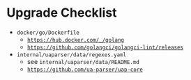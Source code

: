 # Upgrade Checklist

- `docker/go/Dockerfile`
  - [`https://hub.docker.com/_/golang`](https://hub.docker.com/_/golang)
  - [`https://github.com/golangci/golangci-lint/releases`](https://github.com/golangci/golangci-lint/releases)
- `internal/uaparser/data/regexes.yaml`
  - see `internal/uaparser/data/README.md`
  - [`https://github.com/ua-parser/uap-core`](https://github.com/ua-parser/uap-core)
